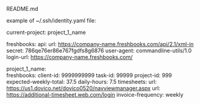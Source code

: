 README.md

example of ~/.ssh/identity.yaml file:


current-project: project_1_name

freshbooks:
    api:
        url: https://company-name.freshbooks.com/api/2.1/xml-in
        secret: 786qe76er86e767fgdfs8g6876
        user-agent: commandline-utils/1.0
    login-url: https://company-name.freshbooks.com/
    
project_1_name:        
    freshbooks: 
        client-id: 9999999999
        task-id: 99999
        project-id: 999
    expected-weekly-total: 37.5
    daily-hours: 7.5
    timesheets:
        url: https://us1.dovico.net/dovico0520/navviewmanager.aspx
        url: https://additional-timesheet.web.com/login
    invoice-frequency: weekly
        
